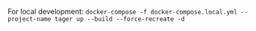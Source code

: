For local development:
`docker-compose -f docker-compose.local.yml --project-name tager up --build --force-recreate -d`